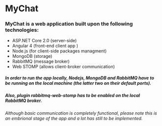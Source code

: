 # MyChat 
### MyChat is a web application built upon the following technologies:

 * ASP.NET Core 2.0 (server-side)
 * Angular 4 (front-end client app )
 * Node.js (for client-side packages managment)
 * MongoDB (storage)
 * RabbitMQ (message broker)
 * Web STOMP (allows client-broker communication)

##### In order to run the app locally, Nodejs, MongoDB and RabbitMQ have to be running on the local machine (the latter two on their default ports).
##### Also, plugin rabbitmq-web-stomp has to be enabled on the local RabbitMQ broker.

###### Although basic communication is completely functional, please note this is an embrional stage of the app and a lot has still to be implemented.
